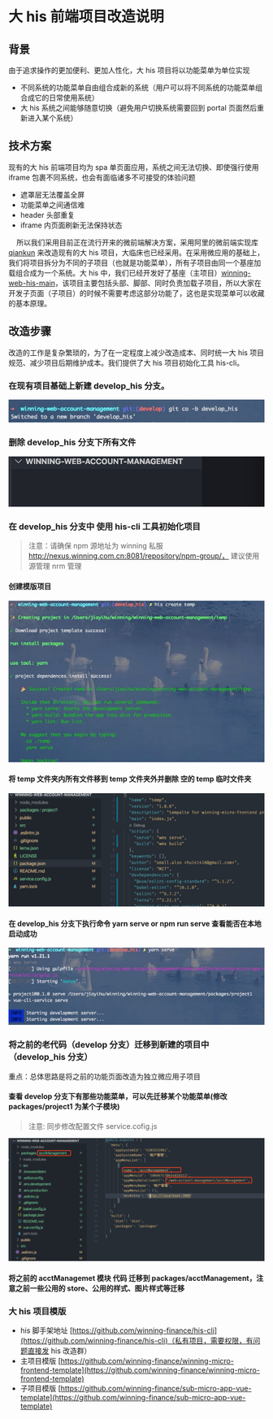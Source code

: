 # 大 his 前端项目改造说明

## 背景

由于追求操作的更加便利、更加人性化，大 his 项目将以功能菜单为单位实现

- 不同系统的功能菜单自由组合成新的系统（用户可以将不同系统的功能菜单组合成它的日常使用系统）
- 大 his 系统之间能够随意切换（避免用户切换系统需要回到 portal 页面然后重新进入某个系统）

## 技术方案

现有的大 his 前端项目均为 spa 单页面应用，系统之间无法切换、即使强行使用 iframe 包裹不同系统，也会有面临诸多不可接受的体验问题

- 遮罩层无法覆盖全屏
- 功能菜单之间通信难
- header 头部重复
- iframe 内页面刷新无法保持状态

&nbsp;&nbsp;&nbsp;&nbsp;所以我们采用目前正在流行开来的微前端解决方案，采用阿里的微前端实现库 [qiankun](https://qiankun.umijs.org/zh) 来改造现有的大 his 项目，大临床也已经采用。在采用微应用的基础上，我们将项目拆分为不同的子项目（也就是功能菜单），所有子项目由同一个基座加载组合成为一个系统。大 his 中，我们已经开发好了基座（主项目）[winning-web-his-main](http://tfs2018-web.winning.com.cn:8080/tfs/WINNING-6.0/WiNEX-HospitalAdministration/_git/winning-web-his-main)，该项目主要包括头部、脚部、同时负责加载子项目，所以大家在开发子页面（子项目）的时候不需要考虑这部分功能了，这也是实现菜单可以收藏的基本原理。

## 改造步骤

改造的工作是复杂繁琐的，为了在一定程度上减少改造成本、同时统一大 his 项目规范、减少项目后期维护成本。我们提供了大 his 项目初始化工具 his-cli。

### 在现有项目基础上新建 develop_his 分支。

![在现有项目基础上新建 develop_his 分支](../../assets/img/reform3.1.png)

### 删除 develop_his 分支下所有文件

![在现有项目基础上新建 develop_his 分支](../../assets/img/reform3.2.png)

### 在 develop_his 分支中 使用 his-cli 工具初始化项目

> 注意：请确保 npm 源地址为 winning 私服 http://nexus.winning.com.cn:8081/repository/npm-group/， 建议使用 源管理 nrm 管理

#### 创建模版项目

![创建模板项目](../../assets/img/reform3.3.1.png)

#### 将 temp 文件夹内所有文件移到 temp 文件夹外并删除 空的 temp 临时文件夹

![将 temp 文件夹内所有文件移到 temp 文件夹外并删除 空的 temp 临时文件夹](../../assets/img/reform3.3.2.png)

#### 在 develop_his 分支下执行命令 yarn serve or npm run serve 查看能否在本地启动成功

![在 develop_his 分支下执行命令 yarn serve or npm run serve 查看能否在本地启动成功](../../assets/img/reform3.3.3.png)

### 将之前的老代码（develop 分支）迁移到新建的项目中（develop_his 分支）

重点：总体思路是将之前的功能页面改造为独立微应用子项目

#### 查看 develop 分支下有那些功能菜单，可以先迁移某个功能菜单(修改 packages/project1 为某个子模块)

> 注意: 同步修改配置文件 service.cofig.js

![查看develop分支下有那些功能菜单，可以先迁移某个功能菜单(修改packages/project1 为某个子模块) ](../../assets/img/reform4.1.png)

#### 将之前的 acctManagemet 模块 代码 迁移到 packages/acctManagement，注意之前一些公用的 store、公用的样式、图片样式等迁移

### 大 his 项目模版

- his 脚手架地址 [https://github.com/winning-finance/his-cli](https://github.com/winning-finance/his-cli)（私有项目，需要权限，有问题直接发 his 改造群）
- 主项目模版 [https://github.com/winning-finance/winning-micro-frontend-template](https://github.com/winning-finance/winning-micro-frontend-template)
- 子项目模版 [https://github.com/winning-finance/sub-micro-app-vue-template](https://github.com/winning-finance/sub-micro-app-vue-template)
